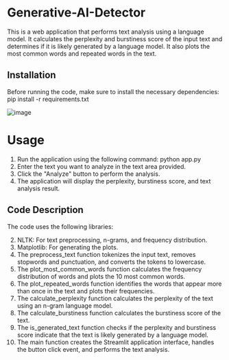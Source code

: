 # Generative-AI-Detector
This is a web application that performs text analysis using a language model. It calculates the perplexity and burstiness score of the input text and determines if it is likely generated by a language model.
It also plots the most common words and repeated words in the text.

## Installation
Before running the code, make sure to install the necessary dependencies:
pip install -r requirements.txt

![image](https://github.com/AdityaRajPateriya/Generative-AI-Detector/assets/100833721/550f308c-c6cb-4f56-a326-57b6ea21c010)

# Usage
1. Run the application using the following command:
    python app.py
2. Enter the text you want to analyze in the text area provided.
3. Click the "Analyze" button to perform the analysis.
4. The application will display the perplexity, burstiness score, and text analysis result.
  
## Code Description
The code uses the following libraries:

2. NLTK: For text preprocessing, n-grams, and frequency distribution.
3. Matplotlib: For generating the plots.
4. The preprocess_text function tokenizes the input text, removes stopwords and punctuation, and converts the tokens to lowercase.
5. The plot_most_common_words function calculates the frequency distribution of words and plots the 10 most common words.
6. The plot_repeated_words function identifies the words that appear more than once in the text and plots their frequencies.
7. The calculate_perplexity function calculates the perplexity of the text using an n-gram language model.
8. The calculate_burstiness function calculates the burstiness score of the text.
9. The is_generated_text function checks if the perplexity and burstiness score indicate that the text is likely generated by a language model.
10. The main function creates the Streamlit application interface, handles the button click event, and performs the text analysis.



